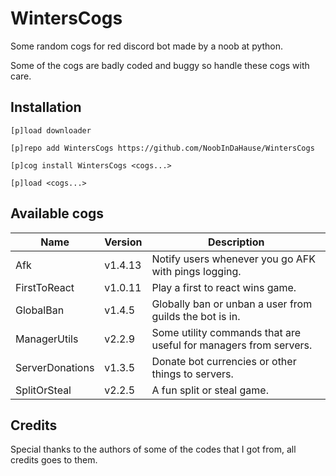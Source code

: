 # WintersCogs

Some random cogs for red discord bot made by a noob at python.

Some of the cogs are badly coded and buggy so handle these cogs with care.

## Installation

```
[p]load downloader

[p]repo add WintersCogs https://github.com/NoobInDaHause/WintersCogs

[p]cog install WintersCogs <cogs...>

[p]load <cogs...>
```

## Available cogs

| Name            |  Version  | Description                                                      |
| --------------- | --------- | ---------------------------------------------------------------- |
| Afk             |  v1.4.13  | Notify users whenever you go AFK with pings logging.             |
| FirstToReact    |  v1.0.11  | Play a first to react wins game.                                 |
| GlobalBan       |  v1.4.5   | Globally ban or unban a user from guilds the bot is in.          |
| ManagerUtils    |  v2.2.9   | Some utility commands that are useful for managers from servers. |
| ServerDonations |  v1.3.5   | Donate bot currencies or other things to servers.                |
| SplitOrSteal    |  v2.2.5   | A fun split or steal game.                                       |

## Credits

Special thanks to the authors of some of the codes that I got from, all credits goes to them.
